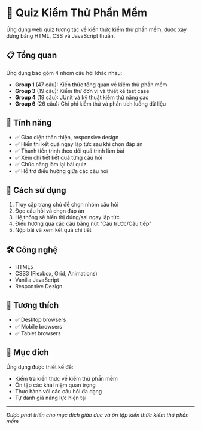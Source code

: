 # 🧪 Quiz Kiểm Thử Phần Mềm

Ứng dụng web quiz tương tác về kiến thức kiểm thử phần mềm, được xây dựng bằng HTML, CSS và JavaScript thuần.

## 📋 Tổng quan

Ứng dụng bao gồm 4 nhóm câu hỏi khác nhau:

- **Group 1** (47 câu): Kiến thức tổng quan về kiểm thử phần mềm
- **Group 3** (19 câu): Kiểm thử đơn vị và thiết kế test case  
- **Group 4** (19 câu): JUnit và kỹ thuật kiểm thử nâng cao
- **Group 6** (26 câu): Chi phí kiểm thử và phân tích luồng dữ liệu

## 🌟 Tính năng

- ✅ Giao diện thân thiện, responsive design
- ✅ Hiển thị kết quả ngay lập tức sau khi chọn đáp án
- ✅ Thanh tiến trình theo dõi quá trình làm bài
- ✅ Xem chi tiết kết quả từng câu hỏi
- ✅ Chức năng làm lại bài quiz
- ✅ Hỗ trợ điều hướng giữa các câu hỏi

## 🚀 Cách sử dụng

1. Truy cập trang chủ để chọn nhóm câu hỏi
2. Đọc câu hỏi và chọn đáp án
3. Hệ thống sẽ hiển thị đúng/sai ngay lập tức
4. Điều hướng qua các câu bằng nút "Câu trước/Câu tiếp"
5. Nộp bài và xem kết quả chi tiết

## 🛠️ Công nghệ

- HTML5
- CSS3 (Flexbox, Grid, Animations)
- Vanilla JavaScript
- Responsive Design

## 📱 Tương thích

- ✅ Desktop browsers
- ✅ Mobile browsers  
- ✅ Tablet browsers

## 🎯 Mục đích

Ứng dụng được thiết kế để:
- Kiểm tra kiến thức về kiểm thử phần mềm
- Ôn tập các khái niệm quan trọng
- Thực hành với các câu hỏi đa dạng
- Tự đánh giá năng lực hiện tại

---

*Được phát triển cho mục đích giáo dục và ôn tập kiến thức kiểm thử phần mềm*
